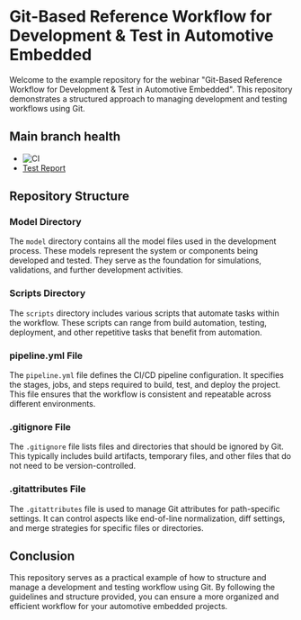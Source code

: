 # Git-Based Reference Workflow for Development & Test in Automotive Embedded

Welcome to the example repository for the webinar "Git-Based Reference Workflow for Development & Test in Automotive Embedded". This repository demonstrates a structured approach to managing development and testing workflows using Git.

## Main branch health
- ![CI](https://github.com/thabok/git-based-reference-workflow/actions/workflows/pipeline.yml/badge.svg?branch=main)
- [Test Report](https://thabok.github.io/git-based-reference-workflow/report.html)

## Repository Structure

### Model Directory
The `model` directory contains all the model files used in the development process. These models represent the system or components being developed and tested. They serve as the foundation for simulations, validations, and further development activities.

### Scripts Directory
The `scripts` directory includes various scripts that automate tasks within the workflow. These scripts can range from build automation, testing, deployment, and other repetitive tasks that benefit from automation.

### pipeline.yml File
The `pipeline.yml` file defines the CI/CD pipeline configuration. It specifies the stages, jobs, and steps required to build, test, and deploy the project. This file ensures that the workflow is consistent and repeatable across different environments.

### .gitignore File
The `.gitignore` file lists files and directories that should be ignored by Git. This typically includes build artifacts, temporary files, and other files that do not need to be version-controlled.

### .gitattributes File
The `.gitattributes` file is used to manage Git attributes for path-specific settings. It can control aspects like end-of-line normalization, diff settings, and merge strategies for specific files or directories.

## Conclusion
This repository serves as a practical example of how to structure and manage a development and testing workflow using Git. By following the guidelines and structure provided, you can ensure a more organized and efficient workflow for your automotive embedded projects.
